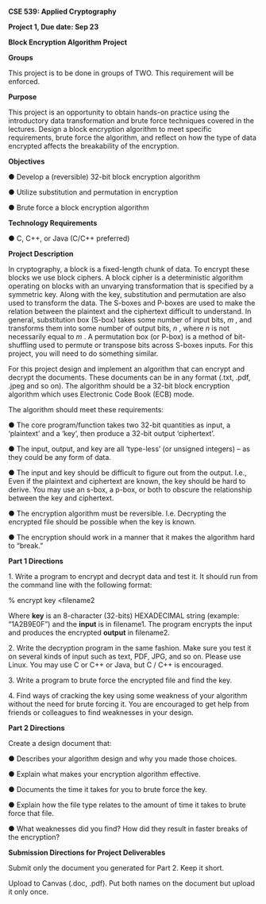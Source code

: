 **CSE 539: Applied Cryptography**

**Project 1, Due date: Sep 23**

**Block Encryption Algorithm Project**

**Groups**

This project is to be done in groups of TWO. This requirement will be enforced.

**Purpose**

This project is an opportunity to obtain hands-on practice using the introductory data transformation and brute force techniques covered in the lectures. Design a block encryption algorithm to meet specific requirements, brute force the algorithm, and reflect on how the type of data encrypted affects the breakability of the encryption.

**Objectives**

● Develop a (reversible) 32-bit block encryption algorithm

● Utilize substitution and permutation in encryption

● Brute force a block encryption algorithm

**Technology Requirements**

● C, C++, or Java (C/C++ preferred)

**Project Description**

In cryptography, a block is a fixed-length chunk of data. To encrypt these blocks we use block ciphers. A block cipher is a deterministic algorithm operating on blocks with an unvarying transformation that is specified by a symmetric key. Along with the key, substitution and permutation are also used to transform the data. The S-boxes and P-boxes are used to make the relation between the plaintext and the ciphertext difficult to understand. In general, substitution box (S-box) takes some number of input bits, _m_ , and transforms them into some number of output bits, _n_ , where _n_ is not necessarily equal to _m_ . A permutation box (or P-box) is a method of bit-shuffling used to permute or transpose bits across S-boxes inputs. For this project, you will need to do something similar.

For this project design and implement an algorithm that can encrypt and decrypt the documents. These documents can be in any format (.txt, .pdf, .jpeg and so on). The algorithm should be a 32-bit block encryption algorithm which uses Electronic Code Book (ECB) mode.

The algorithm should meet these requirements:

● The core program/function takes two 32-bit quantities as input, a ‘plaintext’ and a ‘key’, then produce a 32-bit output ‘ciphertext’.

● The input, output, and key are all ‘type-less’ (or unsigned integers) – as they could be any form of data.

● The input and key should be difficult to figure out from the output. I.e., Even if the plaintext and ciphertext are known, the key should be hard to derive. You may use an s-box, a p-box, or both to obscure the relationship between the key and ciphertext.

● The encryption algorithm must be reversible. I.e. Decrypting the encrypted file should be possible when the key is known.

● The encryption should work in a manner that it makes the algorithm hard to “break.”

**Part 1 Directions**

1\. Write a program to encrypt and decrypt data and test it. It should run from the command line with the following format:

% encrypt key <filename1> <filename2

Where **key** is an 8-character (32-bits) HEXADECIMAL string (example: “1A2B9E0F”) and the **input** is in filename1. The program encrypts the input and produces the encrypted **output** in filename2.

2\. Write the decryption program in the same fashion. Make sure you test it on several kinds of input such as text, PDF, JPG, and so on. Please use Linux. You may use C or C++ or Java, but C / C++ is encouraged.

3\. Write a program to brute force the encrypted file and find the key.

4\. Find ways of cracking the key using some weakness of your algorithm without the need for brute forcing it. You are encouraged to get help from friends or colleagues to find weaknesses in your design.

**Part 2 Directions**

Create a design document that:

● Describes your algorithm design and why you made those choices.

● Explain what makes your encryption algorithm effective.

● Documents the time it takes for you to brute force the key.

● Explain how the file type relates to the amount of time it takes to brute force that file.

● What weaknesses did you find? How did they result in faster breaks of the encryption?

**Submission Directions for Project Deliverables**

Submit only the document you generated for Part 2. Keep it short.

Upload to Canvas (.doc, .pdf). Put both names on the document but upload it only once.
